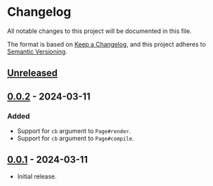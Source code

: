 # Changelog
All notable changes to this project will be documented in this file.

The format is based on [Keep a Changelog](https://keepachangelog.com/en/1.0.0/),
and this project adheres to [Semantic Versioning](https://semver.org/spec/v2.0.0.html).

## [Unreleased]

## [0.0.2] - 2024-03-11
### Added
- Support for `cb` argument to `Page#render`.
- Support for `cb` argument to `Page#compile`.

## [0.0.1] - 2024-03-11

- Initial release.

[Unreleased]: https://github.com/jaredhanson/chai-kerouac-handler/compare/v0.0.2...HEAD
[0.0.2]: https://github.com/jaredhanson/chai-kerouac-handler/compare/v0.0.1...v0.0.2
[0.0.1]: https://github.com/jaredhanson/chai-kerouac-handler/releases/tag/v0.0.1
